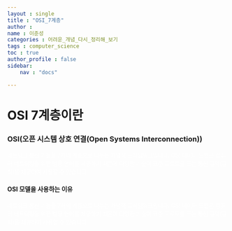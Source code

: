 ```yaml
---
layout : single
title : "OSI_7계층"
author : 
name : 이준성
categories : 어려운_개념_다시_정리해_보기
tags : computer_science
toc : true
author_profile : false
sidebar:
    nav : "docs"

---
```


# OSI 7계층이란

### OSI(오픈 시스템 상호 연결(Open Systems Interconnection))

<span style = "color:white; font-size:90%">네트워크 통신 기능을 7개의 계층으로 나누는 개념적 프레임워크입니다. OSI 데이터 모델은 컴퓨터 네트워킹을 위한 범용 언어를 제공하기 때문에 다양한 기술이 표준 프로토콜 또는 통신 규약(규칙)을 제공하여 사용할 수 있습니다.  
</span>

#### OSI 모델을 사용하는 이유

<span style = "color:white; font-size:90%">네트워크 통신 기능을 7개의 계층으로 나누는 개념적 프레임워크입니다. OSI 데이터 모델은 컴퓨터 네트워킹을 위한 범용 언어를 제공하기 때문에 다양한 기술이 표준 프로토콜 또는 통신 규약(규칙)을 제공하여 사용할 수 있습니다.  
</span>